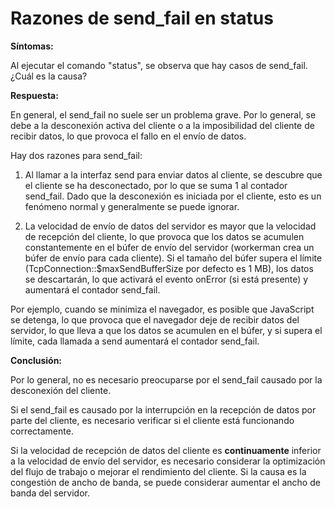 # Razones de send_fail en status

**Síntomas:**

Al ejecutar el comando "status", se observa que hay casos de send_fail. ¿Cuál es la causa?

**Respuesta:**

En general, el send_fail no suele ser un problema grave. Por lo general, se debe a la desconexión activa del cliente o a la imposibilidad del cliente de recibir datos, lo que provoca el fallo en el envío de datos.

Hay dos razones para send_fail:

1. Al llamar a la interfaz send para enviar datos al cliente, se descubre que el cliente se ha desconectado, por lo que se suma 1 al contador send_fail. Dado que la desconexión es iniciada por el cliente, esto es un fenómeno normal y generalmente se puede ignorar.

2. La velocidad de envío de datos del servidor es mayor que la velocidad de recepción del cliente, lo que provoca que los datos se acumulen constantemente en el búfer de envío del servidor (workerman crea un búfer de envío para cada cliente). Si el tamaño del búfer supera el límite (TcpConnection::$maxSendBufferSize por defecto es 1 MB), los datos se descartarán, lo que activará el evento onError (si está presente) y aumentará el contador send_fail.

Por ejemplo, cuando se minimiza el navegador, es posible que JavaScript se detenga, lo que provoca que el navegador deje de recibir datos del servidor, lo que lleva a que los datos se acumulen en el búfer, y si supera el límite, cada llamada a send aumentará el contador send_fail.

**Conclusión:**

Por lo general, no es necesario preocuparse por el send_fail causado por la desconexión del cliente.

Si el send_fail es causado por la interrupción en la recepción de datos por parte del cliente, es necesario verificar si el cliente está funcionando correctamente.

Si la velocidad de recepción de datos del cliente es **continuamente** inferior a la velocidad de envío del servidor, es necesario considerar la optimización del flujo de trabajo o mejorar el rendimiento del cliente. Si la causa es la congestión de ancho de banda, se puede considerar aumentar el ancho de banda del servidor.
